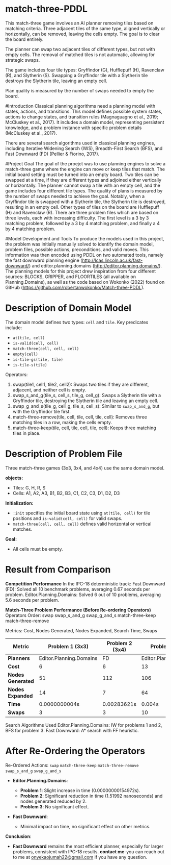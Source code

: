 # match-three-PDDL
This match-three game involves an AI planner removing tiles based on matching criteria. Three adjacent tiles of the same type, aligned vertically or horizontally, can be removed, leaving the cells empty. The goal is to clear the board entirely.

The planner can swap two adjacent tiles of different types, but not with empty cells. The removal of matched tiles is not automatic, allowing for strategic swaps.

The game includes four tile types: Gryffindor (G), Hufflepuff (H), Ravenclaw (R), and Slytherin (S). Swapping a Gryffindor tile with a Slytherin tile destroys the Slytherin tile, leaving an empty cell.

Plan quality is measured by the number of swaps needed to empty the board.

#Introduction
Classical planning algorithms need a planning model with states, actions, and transitions. This model defines possible system states, actions to change states, and transition rules (Magnaguagno et al., 2019; McCluskey et al., 2017). It includes a domain model, representing persistent knowledge, and a problem instance with specific problem details (McCluskey et al., 2017).

There are several search algorithms used in classical planning engines, including Iterative Widening Search (IWS), Breadth-First Search (BFS), and Fast Downward (FD) (Pellier & Fiorino, 2017).

#Project Goal
The goal of the proejct was to use planning engines to solve a match-three game where the engine can move or keep tiles that match. The initial board setting must be turned into an empty board. Two tiles can be swapped at a time, if they are different types and adjoined either vertically or horizontally.
The planner cannot swap a tile with an empty cell, and the game includes four different tile types. The quality of plans is measured by the number of swaps needed to achieve the goal. Notably, when a Gryffindor tile is swapped with a Slytherin tile, the Slytherin tile is destroyed, resulting in an empty cell. Other types of tiles on the board are Hufflepuff (H) and Ravenclaw (R).
There are three problem files which are based on three levels, each with increasing difficulty. The first level is a 3 by 3 matching problem, followed by a 3 by 4 matching problem, and finally a 4 by 4 matching problem.

#Model Development and Tools
To produce the models used in this project, the problem was initially manually solved to identify the domain model, problem files, possible actions, preconditions, and valid moves. This information was then encoded using PDDL on two automated tools, namely the fast downward planning engine (http://lcas.lincoln.ac.uk/fast-downward/) and editor.planning.domains (http://editor.planning.domains/).
The planning models for this project drew inspiration from four different sources: BLOCKS, GRIPPER, and FLOORTILES (all available on Planning.Domains), as well as the code based on Wokonko (2022) found on GitHub (https://github.com/robertanwokonko/Match-three-PDDL).

# Description of Domain Model

The domain model defines two types: `cell` and `tile`. Key predicates include:
- `at(tile, cell)`
- `is-valid(cell, cell)`
- `match-three(cell, cell, cell)`
- `empty(cell)`
- `is-tile-gs(tile, tile)`
- `is-tile-s(tile)`

Operators:
1. swap(tile1, cell1, tile2, cell2): Swaps two tiles if they are different, adjacent, and neither cell is empty.
2. swap_s_and_g(tile_s, cell_s, tile_g, cell_g): Swaps a Slytherin tile with a Gryffindor tile, destroying the Slytherin tile and leaving an empty cell.
3. swap_g_and_s(tile_g, cell_g, tile_s, cell_s): Similar to `swap_s_and_g`, but with the Gryffindor tile first.
4. match-three-remove(tile, cell, tile, cell, tile, cell): Removes three matching tiles in a row, making the cells empty.
5. match-three-keep(tile, cell, tile, cell, tile, cell): Keeps three matching tiles in place.


# Description of Problem File

Three match-three games (3x3, 3x4, and 4x4) use the same domain model. 

**objects:**
- Tiles: G, H, R, S
- Cells: A1, A2, A3, B1, B2, B3, C1, C2, C3, D1, D2, D3

**Initialization:**
- `:init` specifies the initial board state using `at(tile, cell)` for tile positions and `is-valid(cell, cell)` for valid swaps.
- `match-three(cell, cell, cell)` defines valid horizontal or vertical matches.

**Goal:**
- All cells must be empty.

# Result from Comparison
**Competition Performance**
  In the IPC-18 deterministic track: 
  Fast Downward (FD): Solved all 10 benchmark problems, averaging 0.67 seconds per problem.
  Editor.Planning.Domains: Solved 6 out of 10 problems, averaging 5.6 seconds per problem.
  
**Match-Three Problem Performance (Before Re-ordering Operators)**
  Operators Order:
  swap
  swap_s_and_g
  swap_g_and_s
  match-three-keep
  match-three-remove
  
  Metrics: Cost, Nodes Generated, Nodes Expanded, Search Time, Swaps
  
| Metric             | Problem 1 (3x3) | Problem 2 (3x4) | Problem 3 (4x4) |
|--------------------|-----------------|-----------------|-----------------|
| **Planners**       | Editor.Planning.Domains | FD              | Editor.Planning.Domains |
| **Cost**           | 6               | 6               | 13              |
| **Nodes Generated**| 51              | 112             | 106             |
| **Nodes Expanded** | 14              | 7               | 64              |
| **Time**           | 0.0000000004s   | 0.00283621s     | 0.004s          |
| **Swaps**          | 3               | 3               | 10              |

Search Algorithms Used
Editor.Planning.Domains: IW for problems 1 and 2, BFS for problem 3.
Fast Downward: A* search with FF heuristic.

# After Re-Ordering the Operators

Re-Ordered Actions:
`swap`
`match-three-keep`
`match-three-remove`
`swap_s_and_g`
`swap_g_and_s`

- **Editor.Planning.Domains**:
  - **Problem 1**: Slight increase in time (0.00000000154972s).
  - **Problem 2**: Significant reduction in time (1.51992 nanoseconds) and nodes generated reduced by 2.
  - **Problem 3**: No significant effect.

- **Fast Downward**:
  - Minimal impact on time, no significant effect on other metrics.

**Conclusion**:
- **Fast Downward** remains the most efficient planner, especially for larger problems, consistent with IPC-18 results.
**contact me**-you can reach out to me at onyekaojumah22@gmail.com if you have any question.
